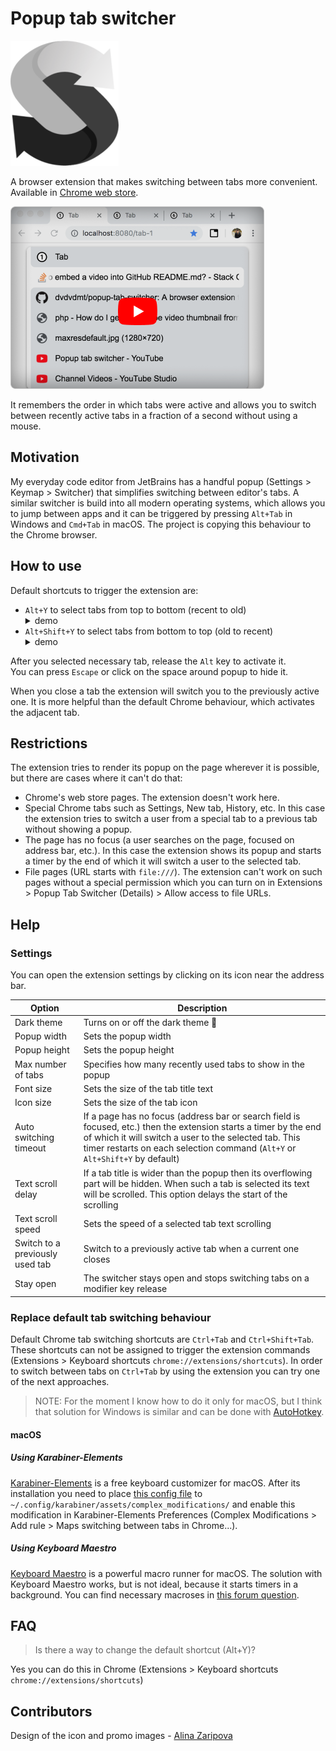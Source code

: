 # Popup tab switcher #

![Popup tab switcher logo](./readme-assets/tab-switcher-logo.png)

A browser extension that makes switching between tabs more convenient.
Available in [Chrome web
store](https://chrome.google.com/webstore/detail/popup-tab-switcher/cehdjppppegalmaffcdffkkpmoflfhkc).

[![Popup tab switcher work demo](./readme-assets/youtube-preview.png)](https://youtu.be/qrDArVNr5j4)

It remembers the order in which tabs were active and allows you to
switch between recently active tabs in a fraction of a second without
using a mouse.

## Motivation ##

My everyday code editor from JetBrains has 
a handful popup (Settings > Keymap > Switcher) that simplifies switching between
editor's tabs. A similar switcher is build into all modern operating systems,
which allows you to jump between apps and it can be triggered by pressing `Alt+Tab` 
in Windows and `Cmd+Tab` in macOS. 
The project is copying this behaviour to the Chrome browser.

## How to use ##

Default shortcuts to trigger the extension are:
<ul>
  <li>
    <code>Alt+Y</code> to select tabs from top to bottom (recent to old)
    <details><summary>demo</summary>
      <img src="./readme-assets/switching-forward.gif" alt="Work demo. Switching forward" />
    </details> 
  </li>
  <li>
    <code>Alt+Shift+Y</code> to select tabs from bottom to top (old to recent)
    <details><summary>demo</summary>
      <img src="./readme-assets/switching-backward.gif" alt="Work demo. Switching backward" />
    </details> 
  </li>
</ul>

After you selected necessary tab, release the `Alt` key to activate it.  
You can press `Escape` or click on the space around popup to hide it. 

When you close a tab the extension will switch you to the previously active one. 
It is more helpful than the default Chrome behaviour, which activates the adjacent tab.

## Restrictions ##  
The extension tries to render its popup on the page wherever it is possible, but there are cases where it can't do that:
* Chrome's web store pages. The extension doesn't work here.
* Special Chrome tabs such as Settings, New tab, History, etc. In this case the extension tries to switch a user from a special tab to a previous tab without showing a popup.
* The page has no focus (a user searches on the page, focused on address bar, etc.). In this case the extension shows its popup and starts a timer by the end of which it will switch a user to the selected tab.
* File pages (URL starts with `file:///`). The extension can't work on such pages without a special permission which you can turn on in Extensions > Popup Tab Switcher (Details) > Allow access to file URLs.

## Help ##
### Settings ###
You can open the extension settings by clicking on its icon near the
address bar.

|Option|Description|
|---|---|
|Dark theme|Turns on or off the dark theme 🦇|
|Popup width|Sets the popup width|
|Popup height|Sets the popup height|
|Max number of tabs|Specifies how many recently used tabs to show in the popup|
|Font size|Sets the size of the tab title text|
|Icon size|Sets the size of the tab icon|
|Auto switching timeout|If a page has no focus (address bar or search field is focused, etc.) then the extension starts a timer by the end of which it will switch a user to the selected tab. This timer restarts on each selection command (`Alt+Y` or `Alt+Shift+Y` by default)|
|Text scroll delay|If a tab title is wider than the popup then its overflowing part will be hidden. When such a tab is selected its text will be scrolled. This option delays the start of the scrolling|
|Text scroll speed|Sets the speed of a selected tab text scrolling|
|Switch to a previously used tab|Switch to a previously active tab when a current one closes|
|Stay open|The switcher stays open and stops switching tabs on a modifier key release|

### Replace default tab switching behaviour ###
Default Chrome tab switching shortcuts are `Ctrl+Tab` and
`Ctrl+Shift+Tab`. These shortcuts can not be assigned to trigger the
extension commands (Extensions > Keyboard shortcuts
`chrome://extensions/shortcuts`). In order to switch between tabs on
`Ctrl+Tab` by using the extension you can try one of the next
approaches.

> NOTE: For the moment I know how to do it only for macOS, but I think
> that solution for Windows is similar and can be done with
> [AutoHotkey](https://www.autohotkey.com/).

#### macOS ####

##### Using Karabiner-Elements #####
[Karabiner-Elements](https://pqrs.org/osx/karabiner/index.html) is a
free keyboard customizer for macOS. After its installation you need to
place
[this config file](https://github.com/dvdvdmt/my-configs/blob/master/karabiner/Chrome_Ctrl-Tab_to_Alt-Y.json)
to `~/.config/karabiner/assets/complex_modifications/` and enable this
modification in Karabiner-Elements Preferences (Complex Modifications >
Add rule > Maps switching between tabs in Chrome...).

##### Using Keyboard Maestro #####
[Keyboard Maestro](https://www.keyboardmaestro.com/main/) is a powerful
macro runner for macOS. The solution with Keyboard Maestro works, but is
not ideal, because it starts timers in a background. You can find
necessary macroses in
[this forum question](https://forum.keyboardmaestro.com/t/how-to-map-one-key-combination-with-modifier-key-to-another/14385?u=dmitriy_davydov).

## FAQ ##
> Is there a way to change the default shortcut (Alt+Y)? 

Yes you can do this in Chrome (Extensions > Keyboard shortcuts
`chrome://extensions/shortcuts`)

## Contributors ##

Design of the icon and promo images - [Alina Zaripova](https://www.behance.net/alicilinia)

